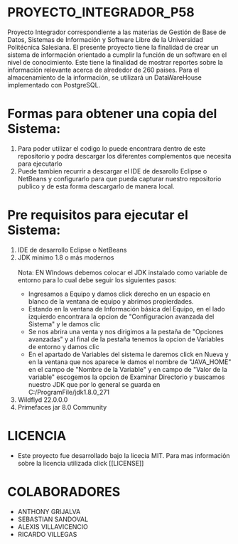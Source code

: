 # PROYECTO_INTEGRADOR_P58
Proyecto Integrador correspondiente a las materias de Gestión de Base de Datos, Sistemas de Información y Software Libre de la Universidad Politécnica Salesiana. El presente 
proyecto tiene la finalidad de crear un sistema de información orientado a cumplir la función de un software en el nivel de conocimiento. Este tiene la finalidad de mostrar 
reportes sobre la información relevante acerca de alrededor de 260 paises. Para el almacenamiento de la información, se utilizará un DataWareHouse implementado con PostgreSQL.
# Formas para obtener una copia del Sistema:
<ol>
  <li>Para poder utilizar el codigo lo puede encontrara dentro de este repositorio y podra descargar los diferentes complementos que necesita para ejecutarlo</li>
  <li>Puede tambien recurrir a descargar el IDE de desarollo Eclipse o NetBeans y configurarlo para que pueda capturar nuestro repositorio publico y de esta forma descargarlo de manera local.</li>
</ol>

# Pre requisitos para ejecutar el Sistema:
<ol>
  <li>IDE de desarrollo Eclipse o NetBeans</li>
  <li>JDK minimo 1.8 o más modernos</li><br>
    Nota: EN WIndows debemos colocar el JDK instalado como variable de entorno para lo cual debe seguir los siguientes pasos:
  <ul>
    <li>Ingresamos a Equipo y damos click derecho en un espacio en blanco de la ventana de equipo y abrimos propierdades. </li>
    <li>Estando en la ventana de Información básica del Equipo, en el lado izquierdo encontrara la opcion de "Configuracion avanzada del Sistema" y le damos clic</li>
    <li>Se nos abrira una venta y nos dirigimos a la pestaña de "Opciones avanzadas" y al final de la pestaña tenemos la opcion de Variables de entorno y damos clic</li>
    <li>En el apartado de Variables del sistema le daremos click en Nueva y en la ventana que nos aparece le damos el nombre de "JAVA_HOME" en el campo de "Nombre de la Variable" y en campo de "Valor de la variable" escogemos la opcion de Examinar Directorio y buscamos nuestro JDK que por lo general se guarda en C:/ProgramFile/jdk1.8.0_271</li>
  </ul>
  <li>Wildflyd 22.0.0.0</li>
  <li>Primefaces jar 8.0 Community</li>
</ol>
  
# LICENCIA

 *  Este proyecto fue desarrollado bajo la licecia MIT. Para mas información sobre la licencia utilizada click [[LICENSE]]

# COLABORADORES


  + ANTHONY GRIJALVA
  + SEBASTIAN SANDOVAL
  + ALEXIS VILLAVICENCIO
  + RICARDO VILLEGAS

